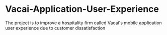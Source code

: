 # Vacai-Application-User-Experience
The project is to improve a hospitality firm called Vacai's mobile application user experience due to customer dissatisfaction
